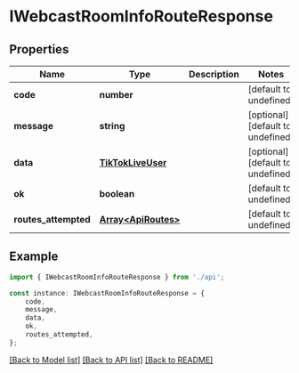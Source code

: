 # IWebcastRoomInfoRouteResponse


## Properties

Name | Type | Description | Notes
------------ | ------------- | ------------- | -------------
**code** | **number** |  | [default to undefined]
**message** | **string** |  | [optional] [default to undefined]
**data** | [**TikTokLiveUser**](TikTokLiveUser.md) |  | [optional] [default to undefined]
**ok** | **boolean** |  | [default to undefined]
**routes_attempted** | [**Array&lt;ApiRoutes&gt;**](ApiRoutes.md) |  | [default to undefined]

## Example

```typescript
import { IWebcastRoomInfoRouteResponse } from './api';

const instance: IWebcastRoomInfoRouteResponse = {
    code,
    message,
    data,
    ok,
    routes_attempted,
};
```

[[Back to Model list]](../README.md#documentation-for-models) [[Back to API list]](../README.md#documentation-for-api-endpoints) [[Back to README]](../README.md)
